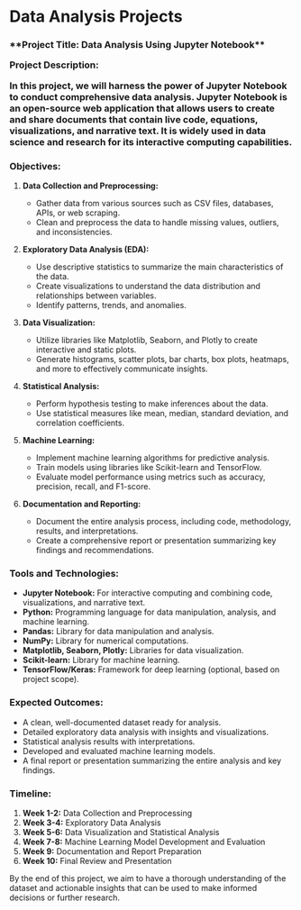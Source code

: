 # Data Analysis Projects

<h3>**Project Title: Data Analysis Using Jupyter Notebook**

**Project Description:**

In this project, we will harness the power of Jupyter Notebook to conduct comprehensive data analysis. Jupyter Notebook is an open-source web application that allows users to create and share documents that contain live code, equations, visualizations, and narrative text. It is widely used in data science and research for its interactive computing capabilities.

### Objectives:

1. **Data Collection and Preprocessing:**
   - Gather data from various sources such as CSV files, databases, APIs, or web scraping.
   - Clean and preprocess the data to handle missing values, outliers, and inconsistencies.

2. **Exploratory Data Analysis (EDA):**
   - Use descriptive statistics to summarize the main characteristics of the data.
   - Create visualizations to understand the data distribution and relationships between variables.
   - Identify patterns, trends, and anomalies.

3. **Data Visualization:**
   - Utilize libraries like Matplotlib, Seaborn, and Plotly to create interactive and static plots.
   - Generate histograms, scatter plots, bar charts, box plots, heatmaps, and more to effectively communicate insights.

4. **Statistical Analysis:**
   - Perform hypothesis testing to make inferences about the data.
   - Use statistical measures like mean, median, standard deviation, and correlation coefficients.

5. **Machine Learning:**
   - Implement machine learning algorithms for predictive analysis.
   - Train models using libraries like Scikit-learn and TensorFlow.
   - Evaluate model performance using metrics such as accuracy, precision, recall, and F1-score.

6. **Documentation and Reporting:**
   - Document the entire analysis process, including code, methodology, results, and interpretations.
   - Create a comprehensive report or presentation summarizing key findings and recommendations.

### Tools and Technologies:

- **Jupyter Notebook:** For interactive computing and combining code, visualizations, and narrative text.
- **Python:** Programming language for data manipulation, analysis, and machine learning.
- **Pandas:** Library for data manipulation and analysis.
- **NumPy:** Library for numerical computations.
- **Matplotlib, Seaborn, Plotly:** Libraries for data visualization.
- **Scikit-learn:** Library for machine learning.
- **TensorFlow/Keras:** Framework for deep learning (optional, based on project scope).

### Expected Outcomes:

- A clean, well-documented dataset ready for analysis.
- Detailed exploratory data analysis with insights and visualizations.
- Statistical analysis results with interpretations.
- Developed and evaluated machine learning models.
- A final report or presentation summarizing the entire analysis and key findings.

### Timeline:

1. **Week 1-2:** Data Collection and Preprocessing
2. **Week 3-4:** Exploratory Data Analysis
3. **Week 5-6:** Data Visualization and Statistical Analysis
4. **Week 7-8:** Machine Learning Model Development and Evaluation
5. **Week 9:** Documentation and Report Preparation
6. **Week 10:** Final Review and Presentation

By the end of this project, we aim to have a thorough understanding of the dataset and actionable insights that can be used to make informed decisions or further research.</h3>
